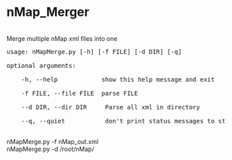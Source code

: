 # nMap_Merger
<br>Merge multiple nMap xml files into one
<pre>usage: nMapMerge.py [-h] [-f FILE] [-d DIR] [-q]
<br>optional arguments:
<br>    -h, --help            show this help message and exit
<br>    -f FILE, --file FILE  parse FILE
<br>    --d DIR, --dir DIR     Parse all xml in directory
<br>    --q, --quiet           don't print status messages to stdout</pre>
<br>nMapMerge.py -f nMap_out.xml
<br>nMapMerge.py -d /root/nMap/
